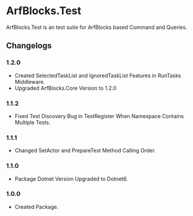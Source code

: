 # ArfBlocks.Test

ArfBlocks.Test is an test suite for ArfBlocks based Command and Queries.

## Changelogs

### 1.2.0

- Created SelectedTaskList and IgnoredTaskList Features in RunTasks Middleware.
- Upgraded ArfBlocks.Core Version to 1.2.0

### 1.1.2

- Fixed Test Discovery Bug in TestRegister When Namespace Contains Multiple Tests.

### 1.1.1

- Changed SetActor and PrepareTest Method Calling Order.

### 1.1.0

- Package Dotnet Version Upgraded to Dotnet6.

### 1.0.0

- Created Package.
